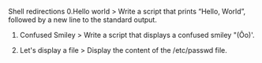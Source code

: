 Shell redirections
0.Hello world > Write a script that prints “Hello, World”, followed by a new line to the standard output.

1. Confused Smiley > Write a script that displays a confused smiley "(Ôo)'.

2. Let's display a file > Display the content of the /etc/passwd file.









 
